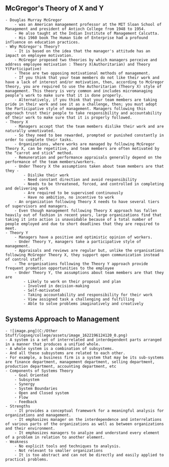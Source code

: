 ## McGregor's Theory of X and Y
	- Douglas Murray McGregor
		- was an American management professor at the MIT Sloan School of Management and president of Antioch College from 1948 to 1954.
		- He also taught at the Indian Institute of Management Calcutta.
		- His 1960 book The Human Side of Enterprise had a profound influence on education practices.
	- Why McGregor's Theory?
		- It is based on the idea that the manager's attitude has an impact on employee motivation.
		- McGregor proposed two theories by which managers perceive and address employee motivation : Theory X(Authoritarian) and Theory Y(Participative)
		- These are two opposing motivational methods of management.
		- If you think that your team members do not like their work and have a lack of interest and/or motivation, then, according to McGregor theory, you are required to use the Authoritarian (Theory X) style of management. This theory is very common and includes micromanaging people’s work to make sure that it is done properly.
		- Alternatively, if you think that your team members are taking pride in their work and see it as a challenge, then; you must adopt the Participative style of management. Managers following this approach trust their people to take responsibility and accountability of their work to make sure that it is properly followed.
	- Theory X
		- Managers accept that the team members dislike their work and are naturally unmotivated.
		- So they need to bee rewarded, prompted or punished constantly in order to complete their tasks.
		- Organizations, where works are managed by following McGregor Theory X, can be repetitive, and team members are often motivated by the “carrot and stick” method.
		- Remuneration and performance appraisals generally depend on the performance of the team members/workers.
		- Under Theory X the assumptions taken about team members are that they -
			- Dislike their work
			- Need constant direction and avoid responsibility
			- Needs to be threatened, forced, and controlled in completing and delivering work
			- Are required to be supervised continuously
			- Have no ambition, no incentive to work
		- An organization following Theory X needs to have several tiers of supervisors and managers.
		- Even though management following Theory X approach has fallen heavily out of fashion in recent years, large organizations find that taking it into action is unavoidable because of a total number of people employed and due to short deadlines that they are required to meet.
	- Theory Y
		- Managers have a positive and optimistic opinion of workers.
		- Under Theory Y, managers take a participative style of management.
		- Appraisals and reviews are regular but, unlike the organisations following McGregor Theory X, they support open communication instead of control staff.
		- The organisations following the Theory Y approach provide frequent promotion opportunities to the employee
		- Under Theory Y, the assumptions about team members are that they are
			- Likely to work on their proposal and plan
			- Involved in decision-making
			- Self-motivated
			- Taking accountability and responsibility for their work
			- View assigned task a challenging and fulfilling
			- Able to solve problems imaginatively and creatively
## Systems Approach to Management
	- ![image.png](C:/Other Stuff/logseq/college/assets/image_1622196124120_0.png)
	- A system is a set of interrelated and interdependent parts arranged in a manner that produces a unified whole.
	- A whole system is a combination of subsystems.
	- And all these subsystems are related to each other.
	- For example, a business firm is a system that may be its sub-systems are finance department, management department, selling department, production department, accounting department, etc
	- Components of Systems Theory
		- Goal Oriented
		- Subsystem
		- Synergy
		- System Boundaries
		- Open and Closed system
		- Flow
		- Feedback
	- Strengths
		- It provides a conceptual framework for a meaningful analysis for organizations and management.
		- It emphasizes manager on the interdependence and interrelations of various parts of the organizations as well as between organizations and their environment.
		- It emphasizes managers to analyze and understand every element of a problem in relation to another element.
	- Weakness
		- No explicit tools and techniques to analysis.
		- Not relevant to smaller organizations
		- It is too abstract and can not be directly and easily applied to practical problems.